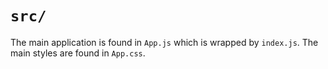# `src/`

The main application is found in `App.js` which is wrapped by `index.js`. The main styles are found in `App.css`.
